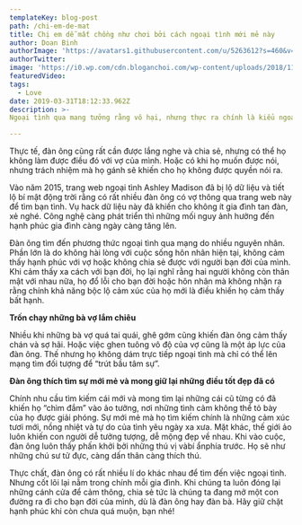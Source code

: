```yaml
---
templateKey: blog-post
path: /chi-em-de-mat
title: Chị em dễ mất chồng như chơi bởi cách ngoại tình mới mẻ này
author: Doan Binh
authorImage: 'https://avatars1.githubusercontent.com/u/5263612?s=460&v=4'
authorTwitter: 
image: 'https://i0.wp.com/cdn.bloganchoi.com/wp-content/uploads/2018/11/phim-encounter-6.jpg'
featuredVideo: 
tags:
  - Love
date: 2019-03-31T18:12:33.962Z
description: >-
Ngoại tình qua mang tưởng rằng vô hại, nhưng thực ra chính là kiểu ngoại tình tư tưởng vô cùng nguy hiểm, vợ cần hết sức đề phòng nếu không có ngày trở tay không kịp.

---
```


Thực tế, đàn ông cũng rất cần được lắng nghe và chia sẻ, nhưng có thể họ không làm được điều đó với vợ của mình. Hoặc có khi họ muốn được nói, nhưng trách nhiệm mà họ gánh sẽ khiến cho họ không được quyền nói ra.

Vào năm 2015, trang web ngoại tình Ashley Madison đã bị lộ dữ liệu và tiết lộ bí mật động trời rằng có rất nhiều đàn ông có vợ thông qua trang web này để tìm bạn tình. Vụ hack dữ liệu này đã khiến cho không ít gia đình tan đàn, xẻ nghé. Công nghệ càng phát triển thì những mối nguy ảnh hưởng đến hạnh phúc gia đình càng ngày càng tăng lên.

Đàn ông tìm đến phương thức ngoại tình qua mạng do nhiều nguyên nhân. Phần lớn là do không hài lòng với cuộc sống hôn nhân hiện tại, không cảm thấy hạnh phúc với vợ hoặc không chia sẻ được với người bạn đời của mình. Khi cảm thấy xa cách với bạn đời, họ lại nghĩ rằng hai người không còn thân mật với nhau nữa, họ đổ lỗi cho bạn đời hoặc hôn nhân mà không nhận ra rằng chính khả năng bộc lộ cảm xúc của họ mới là điều khiến họ cảm thấy bất hạnh.

**Trốn chạy những bà vợ lắm chiêu**

Nhiều khi những bà vợ quá tai quái, ghê gớm cũng khiến đàn ông cảm thấy chán và sợ hãi. Hoặc việc ghen tuông vô độ của vợ cũng là một áp lực của đàn ông. Thế nhưng họ không dám trực tiếp ngoại tình mà chỉ có thể lên mạng tìm đối tượng để “trút bầu tâm sự”.

**Đàn ông thích tìm sự mới mẻ và mong giữ lại những điều tốt đẹp đã có**

Chính nhu cầu tìm kiếm cái mới và mong tìm lại những cái cũ từng có đã khiến họ “chìm đắm” vào ảo tưởng, nơi những tình cảm không thể tỏ bày của họ được giải phóng. Sự mới mẻ mà họ tìm kiếm chính là những cảm xúc tươi mới, nồng nhiệt và tự do của tình yêu ngày xa xưa. Mặt khác, thế giới ảo luôn khiến con người dễ tưởng tượng, dễ mộng đẹp về nhau. Khi vào cuộc, đàn ông luôn thấy phấn khởi bởi những thú vị vàbí ẩnphía trước. Họ sẽ như những chú sư tử đực, càng dấn thân càng thích thú.

Thực chất, đàn ông có rất nhiều lí do khác nhau để tìm đến việc ngoại tình. Nhưng cốt lõi lại nằm trong chính mỗi gia đình. Khi chúng ta luôn đóng lại những cánh cửa để cảm thông, chia sẻ tức là chúng ta đang mở một con đường ra đi cho bạn đời của mình, dù là đàn ông hay đàn bà. Hãy giữ chặt hạnh phúc khi còn chưa quá muộn, bạn nhé!